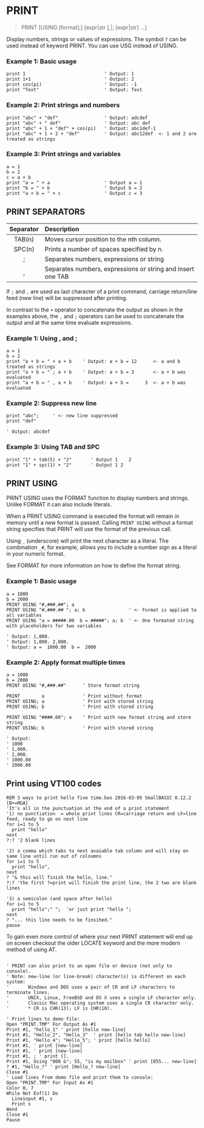 # PRINT

> PRINT [USING [format];] [expr|str [,|; [expr|str] ...]

Display numbers, strings or values of expressions. The symbol `?` can be used instead of keyword PRINT. You can use USG instead of USING.

### Example 1: Basic usage

```
print 1                             ' Output: 1
print 1+1                           ' Output: 2
print cos(pi)                       ' Output: -1
print "Text"                        ' Output: Text
```

### Example 2: Print strings and numbers

```
print "abc" + "def"                 ' Output: adcdef
print "abc" + " def"                ' Output: abc def
print "abc" + 1 + "def" + cos(pi)   ' Output: abc1def-1
print "abc" + 1 + 2 + "def"         ' Output: abc12def  <- 1 and 2 are treated as strings
```

### Example 3: Print strings and variables

```
a = 1
b = 2
c = a + b
print "a = " + a                    ' Output a = 1
print "b = " + b                    ' Output b = 2
print "a + b = " + c                ' Output c = 3
```

## PRINT SEPARATORS

| Separator | Description
|:---------:|:---------------------------------------- 
| TAB(n)    | Moves cursor position to the nth column.
| SPC(n)    | Prints a number of spaces specified by n.
| ;         | Separates numbers, expressions or string
| ,         | Separates numbers, expressions or string and insert one TAB

If `;` and `,` are used as last character of a print command, carriage return/line feed (new line) will be suppressed after printing.

In contrast to the `+` operator to concatenate the output as shown in the examples above, the `,` and `;` operators can be used to concatenate
the output and at the same time evaluate expressions.

### Example 1: Using , and ;

```
a = 1
b = 2
print "a + b = " + a + b    ' Output: a + b = 12      <- a and b treated as strings
print "a + b = " ; a + b    ' Output: a + b = 3       <- a + b was evaluated
print "a + b = " , a + b    ' Output: a + b =      3  <- a + b was evaluated
```

### Example 2: Suppress new line

```
print "abc";     ' <- new line suppressed
print "def"

' Output: abcdef
```

### Example 3: Using TAB and SPC

```
print "1" + tab(5) + "2"       ' Output 1    2
print "1" + spc(1) + "2"       ' Output 1 2
```

## PRINT USING

PRINT USING uses the FORMAT function to display numbers and strings. Unlike FORMAT it can also include literals.

When a PRINT USING command is executed the format will remain in memory until a new format is passed. Calling `PRINT USING` without a format string specifies that PRINT will use the format of the previous call.

Using `_` (underscore) will print the next character as a literal. The combination `_#`, for example, allows you to include a number sign as a literal in your numeric format.

See FORMAT for more information on how to define the format string.

### Example 1: Basic usage

```
a = 1000
b = 2000
PRINT USING "#,###.##"; a                    
PRINT USING "#,###.## "; a; b                ' <- Format is applied to all variables         
PRINT USING "a = #####.00  b = #####"; a; b  ' <- One formated string with placeholders for two variables

' Output: 1,000.
' Output: 1,000. 2,000.             
' Output: a =  1000.00  b =  2000   
```

### Example 2: Apply format multiple times

```
a = 1000
b = 2000
PRINT USING "#,###.##"      ' Store format string

PRINT        a              ' Print without format
PRINT USING; a              ' Print with stored string
PRINT USING; b              ' Print with stored string

PRINT USING "####.00"; a    ' Print with new format string and store string
PRINT USING; b              ' Print with stored string

' Output:
' 1000
' 1,000.
' 2,000.
' 1000.00
' 2000.00
```

## Print using VT100 codes


~~~
REM 3 ways to print hello five time.bas 2016-03-05 SmallBASIC 0.12.2 [B+=MGA]
'It's all in the punctuation at the end of a print statement
'1) no punctiation  = whole print lines CR=carriage return and LF=line feed, ready to go on next line
for i=1 to 5
  print "hello"
next
?:? '2 blank lines

'2) a comma which tabs to next avaiable tab column and will stay on same line until run out of coloumns
for i=1 to 5
  print "hello",
next
? "& this will finish the hello, line."
?:? 'the first ?=print will finish the print line, the 2 two are blank lines

'3) a semicolon (and space after hello)
for i=1 to 5
  print "hello";" ";  'or just print "hello ";
next
? "... this line needs to be finsihed."
pause

~~~

To gain even more control of where your next PRINT statement will end up on screen checkout the older LOCATE keyword and the more modern method of using AT.

~~~

' PRINT can also print to an open file or device (not only to console).
' Note: new-line (or line-break) character(s) is different on each system:
'       Windows and DOS uses a pair of CR and LF characters to terminate lines. 
'       UNIX, Linux, FreeBSD and OS X uses a single LF character only. 
'       Classic Mac operating system uses a single CR character only.
'       * CR is CHR(13); LF is CHR(10).

' Print lines to demo file:
Open "PRINT.TMP" For Output As #1
Print #1, "hello_1" ' print [hello new-line]
Print #1, "Hello_2", "Hello_3"  ' print [hello tab hello new-line]
Print #1, "Hello_4"; "Hello_5"; ' print [hello hello]
Print #1, ' print [new-line]
Print #1, ' print [new-line]
Print #1, ; ' print [].
Print #1, Using "000 &"; 55, "is my mailbox" ' print [055... new-line]
? #1, "Hello_?" ' print [Hello_? new-line]
Close #1
' Load lines from demo file and print them to console:
Open "PRINT.TMP" For Input As #1
Color 0, 7
While Not Eof(1) Do
  Lineinput #1, s
  Print s
Wend
Close #1
Pause

~~~


